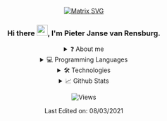 <div align="center">

  [![Matrix SVG](https://raw.githubusercontent.com/rodrigograca31/rodrigograca31/master/matrix.svg)](https://www.youtube.com/watch?v=SDkAGkd4NLc) 

### Hi there <img src="https://media.giphy.com/media/hvRJCLFzcasrR4ia7z/giphy.gif" width="25px">, I'm Pieter Janse van Rensburg.

<details>
  <summary>
    ❓ About me
  </summary>

I'm working at Momentum-Metropolitan, a top insurer 🏦 in South Africa. My work revolves around solving problems in the insurance industry using advanced analytics and machine learning.

</details>

<details>
  <summary>
    💻 Programming Languages
  </summary>
  
  ![C++](https://img.shields.io/badge/-C++-000000?style=flat&logo=c%2B%2B)
  ![Go](https://img.shields.io/badge/-Go-000000?style=flat&logo=go)
  ![Haskell](https://img.shields.io/badge/-Haskell-000000?style=flat&logo=haskell)
  ![Java](https://img.shields.io/badge/-Java-000000?style=flat&logo=java)
  ![JavaScript](https://img.shields.io/badge/-JavaScript-000000?style=flat&logo=javascript)
  ![Python](https://img.shields.io/badge/-Python-000000?style=flat&logo=python)
  ![R](https://img.shields.io/badge/-R-000000?style=flat&logo=r)
  ![Rust](https://img.shields.io/badge/-Rust-000000?style=flat&logo=rust)
  ![SQL](https://img.shields.io/badge/-SQL-000000?style=flat&logo=postgresql)
  ![TypeScript](https://img.shields.io/badge/-TypeScript-000000?style=flat&logo=typescript)
  
</details>

<details>
  <summary>
    🛠 Technologies
  </summary>
  
  ![Apache](https://img.shields.io/badge/-Apache%20Spark-222222?style=flat&logo=Apache%20Spark&logoColor=FF6600)
  ![CMake](https://img.shields.io/badge/-CMake-222222?style=flat&logo=cmake&logoColor=0000FF)
  ![Git](https://img.shields.io/badge/-Git-222222?style=flat&logo=git&logoColor=F05032)
  ![GitHub](https://img.shields.io/badge/-GitHub-222222?style=flat&logo=github&logoColor=FFFFFF)
  ![GraphQL](https://img.shields.io/badge/-GraphQL-222222?style=flat&logo=graphql&logoColor=FF66CC)
  ![Java Spring](https://img.shields.io/badge/-Spring-222222?style=flat&logo=spring&logoColor=6DB33F)
  ![Jira](https://img.shields.io/badge/-Jira-222222?style=flat&logo=jira-software&logoColor=0000FF)
  ![Linux](https://img.shields.io/badge/-Linux-222222?style=flat&logo=linux&logoColor=FCC624)
  ![Node.js](https://img.shields.io/badge/-Node.js-222222?style=flat&logo=node.js&logoColor=339933)
  ![Pytorch](https://img.shields.io/badge/-Pytorch-222222?style=flat&logo=Pytorch&logoColor=FF5050)
  ![React](https://img.shields.io/badge/-React-222222?style=flat&logo=React&logoColor=61DAFB)
  ![Tensorflow](https://img.shields.io/badge/-Tensorflow-222222?style=flat&logo=Tensorflow&logoColor=FF9933)

</details>

<details>
  <summary>
    📈 Github Stats
  </summary>
  
<img align="center" alt="Pieter07's Github Stats" src="https://github-readme-stats.vercel.app/api?username=pieter07&show_icons=true&theme=dark&count_private=true" />

</details>


![Views](https://views.whatilearened.today/views/github/pieter07/pieter07.svg) 


Last Edited on: 08/03/2021

</div>

